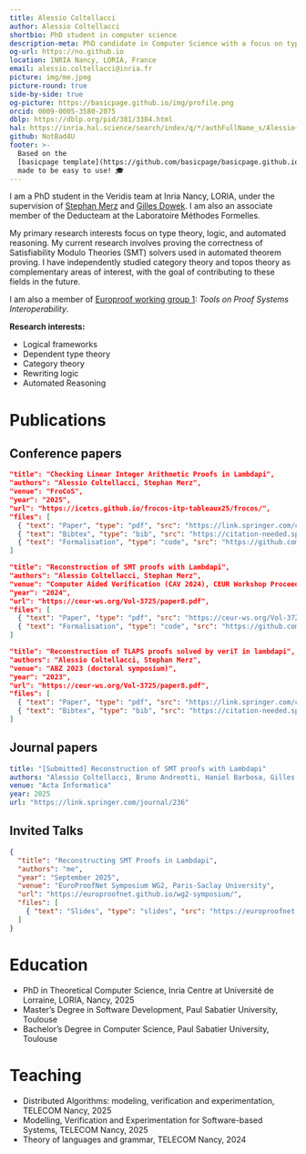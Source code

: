 ```yaml
---
title: Alessio Coltellacci
author: Alessio Coltellacci
shortbio: PhD student in computer science
description-meta: PhD candidate in Computer Science with a focus on type theory and logic.
og-url: https://no.github.io
location: INRIA Nancy, LORIA, France
email: alessio.coltellacci@inria.fr
picture: img/me.jpeg
picture-round: true
side-by-side: true
og-picture: https://basicpage.github.io/img/profile.png
orcid: 0009-0005-3580-2075
dblp: https://dblp.org/pid/381/3384.html
hal: https://inria.hal.science/search/index/q/*/authFullName_s/Alessio+Coltellacci
github: NotBad4U
footer: >-
  Based on the
  [basicpage template](https://github.com/basicpage/basicpage.github.io),
  made to be easy to use! 🎓
---
```


I am a PhD student in the Veridis team at Inria Nancy, LORIA, under the supervision of [Stephan Merz](https://members.loria.fr/Stephan.Merz/) and [Gilles Dowek](https://lsv.ens-paris-saclay.fr/~dowek/). I am also an associate member of the Deducteam at the Laboratoire Méthodes Formelles.

My primary research interests focus on type theory, logic, and automated reasoning. 
My current research involves proving the correctness of Satisfiability Modulo Theories (SMT) solvers used in automated theorem proving.
I have independently studied category theory and topos theory as complementary areas of interest, with the goal of contributing to these fields in the future.

I am also a member of [Europroof working group 1](https://europroofnet.github.io/wg1/): _Tools on Proof Systems Interoperability_.

**Research interests:**
- Logical frameworks
- Dependent type theory
- Category theory
- Rewriting logic
- Automated Reasoning

# Publications

## Conference papers

``` json {.paper}
"title": "Checking Linear Integer Arithmetic Proofs in Lambdapi",
"authors": "Alessio Coltellacci, Stephan Merz",
"venue": "FroCoS",
"year": "2025",
"url": "https://icetcs.github.io/frocos-itp-tableaux25/frocos/",
"files": [
  { "text": "Paper", "type": "pdf", "src": "https://link.springer.com/chapter/10.1007/978-3-032-04167-8_20" },
  { "text": "Bibtex", "type": "bib", "src": "https://citation-needed.springer.com/v2/references/10.1007/978-3-032-04167-8_20?format=bibtex&flavour=citation" },
  { "text": "Formalisation", "type": "code", "src": "https://github.com/NotBad4U/carcara/tree/lambdapi-translate" }
]
```

``` json {.paper}
"title": "Reconstruction of SMT proofs with Lambdapi",
"authors": "Alessio Coltellacci, Stephan Merz",
"venue": "Computer Aided Verification (CAV 2024), CEUR Workshop Proceedings",
"year": "2024",
"url": "https://ceur-ws.org/Vol-3725/paper8.pdf",
"files": [
  { "text": "Paper", "type": "pdf", "src": "https://ceur-ws.org/Vol-3725/paper8.pdf" },
  { "text": "Formalisation", "type": "code", "src": "https://github.com/NotBad4U/carcara/tree/ACTA" }
]
```

``` json {.paper}
"title": "Reconstruction of TLAPS proofs solved by veriT in lambdapi",
"authors": "Alessio Coltellacci, Stephan Merz",
"venue": "ABZ 2023 (doctoral symposium)",
"year": "2023",
"url": "https://ceur-ws.org/Vol-3725/paper8.pdf",
"files": [
  { "text": "Paper", "type": "pdf", "src": "https://link.springer.com/chapter/10.1007/978-3-031-33163-3_29" },
  { "text": "Bibtex", "type": "bib", "src": "https://citation-needed.springer.com/v2/references/10.1007/978-3-031-33163-3_29?format=bibtex&flavour=citation" }
]
```

## Journal papers

``` yaml {.paper}
title: "[Submitted] Reconstruction of SMT proofs with Lambdapi"
authors: "Alessio Coltellacci, Bruno Andreotti, Haniel Barbosa, Gilles Dowek, Stephan Merz"
venue: "Acta Informatica"
year: 2025
url: "https://link.springer.com/journal/236"
```

## Invited Talks

``` json {.papers}
{
  "title": "Reconstructing SMT Proofs in Lambdapi",
  "authors": "me",
  "year": "September 2025",
  "venue": "EuroProofNet Symposium WG2, Paris-Saclay University",
  "url": "https://europroofnet.github.io/wg2-symposium/",
  "files": [
    { "text": "Slides", "type": "slides", "src": "https://europroofnet.github.io/_pages/WG2/Symposium/slides/AlessioC.pdf" },
  ]
}
```

# Education

- PhD in Theoretical Computer Science, Inria Centre at Université de Lorraine, LORIA, Nancy, 2025
- Master’s Degree in Software Development, Paul Sabatier University, Toulouse
- Bachelor’s Degree in Computer Science, Paul Sabatier University, Toulouse

# Teaching

- Distributed Algorithms: modeling, verification and experimentation, TELECOM Nancy, 2025
- Modelling, Verification and Experimentation for Software-based Systems, TELECOM Nancy, 2025
- Theory of languages and grammar, TELECOM Nancy, 2024